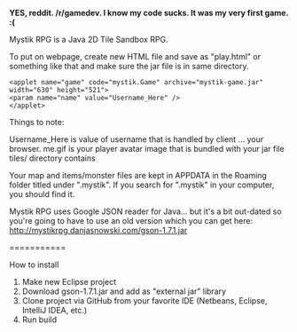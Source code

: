 **YES, reddit. /r/gamedev. I know my code sucks. It was my very first game. :(**

Mystik RPG is a Java 2D Tile Sandbox RPG.

To put on webpage, create new HTML file and save as "play.html" or something like that and make sure the jar file is in same directory.

    <applet name="game" code="mystik.Game" archive="mystik-game.jar" width="630" height="521">
    <param name="name" value="Username_Here" />
    </applet>

Things to note:

Username_Here is value of username that is handled by client ... your browser.
me.gif is your player avatar image that is bundled with your jar file
tiles/ directory contains

Your map and items/monster files are kept in APPDATA in the Roaming folder titled under ".mystik". If you search for ".mystik" in your computer, you should find it.

Mystik RPG uses Google JSON reader for Java... but it's a bit out-dated so you're going to have to use an old version which you can get here: http://mystikrpg.danjasnowski.com/gson-1.7.1.jar

===========

How to install

1. Make new Eclipse project
2. Download gson-1.7.1.jar and add as "external jar" library
3. Clone project via GitHub from your favorite IDE (Netbeans, Eclipse, IntelliJ IDEA, etc.)
4. Run build
